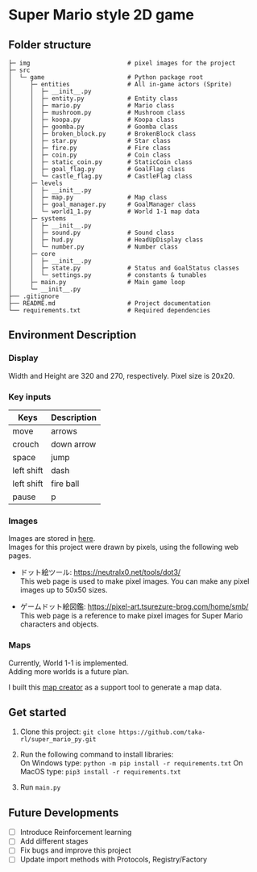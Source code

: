 # Super Mario style 2D game


## Folder structure

    ├─ img                           # pixel images for the project
    ├─ src
    │  └─ game                       # Python package root 
    │     ├─ entities                # All in-game actors (Sprite) 
    │     │  ├─ __init__.py
    │     │  ├─ entity.py            # Entity class
    │     │  ├─ mario.py             # Mario class
    │     │  ├─ mushroom.py          # Mushroom class
    │     │  ├─ koopa.py             # Koopa class 
    │     │  ├─ goomba.py            # Goomba class
    │     │  ├─ broken_block.py      # BrokenBlock class
    │     │  ├─ star.py              # Star class
    │     │  ├─ fire.py              # Fire class
    │     │  ├─ coin.py              # Coin class
    │     │  ├─ static_coin.py       # StaticCoin class
    │     │  ├─ goal_flag.py         # GoalFlag class
    │     │  └─ castle_flag.py       # CastleFlag class
    │     ├─ levels
    │     │  ├─ __init__.py
    │     │  ├─ map.py               # Map class
    │     │  ├─ goal_manager.py      # GoalManager class
    │     │  └─ world1_1.py          # World 1-1 map data
    │     ├─ systems                
    │     │  ├─ __init__.py 
    │     │  ├─ sound.py             # Sound class
    │     │  ├─ hud.py               # HeadUpDisplay class
    │     │  └─ number.py            # Number class
    │     ├─ core
    │     │  ├─ __init__.py
    │     │  ├─ state.py             # Status and GoalStatus classes
    │     │  └─ settings.py          # constants & tunables
    │     ├─ main.py                 # Main game loop
    │     └─ __init__.py
    ├── .gitignore                             
    ├── README.md                    # Project documentation
    └── requirements.txt             # Required dependencies


## Environment Description
### Display 
Width and Height are 320 and 270, respectively.
Pixel size is 20x20. 

### Key inputs
|Keys|Description|
| - | - |
| move | arrows |
| crouch | down arrow |
| space | jump |
| left shift | dash |
| left shift | fire ball |
| pause | p |

### Images
Images are stored in [here](https://github.com/taka-rl/super_mario_py/tree/main/img).  
Images for this project were drawn by pixels, using the following web pages.  

- ドット絵ツール: https://neutralx0.net/tools/dot3/  
This web page is used to make pixel images. You can make any pixel images up to 50x50 sizes.

- ゲームドット絵図鑑: https://pixel-art.tsurezure-brog.com/home/smb/  
This web page is a reference to make pixel images for Super Mario characters and objects.

### Maps
Currently, World 1-1 is implemented.  
Adding more worlds is a future plan.

I built this [map creator](https://github.com/taka-rl/map_creator) as a support tool to generate a map data. 

## Get started
1. Clone this project: `git clone https://github.com/taka-rl/super_mario_py.git`

2. Run the following command to install libraries:  
On Windows type: `python -m pip install -r requirements.txt`
On MacOS type: `pip3 install -r requirements.txt`

3. Run `main.py`

## Future Developments
- [ ] Introduce Reinforcement learning
- [ ] Add different stages
- [ ] Fix bugs and improve this project
- [ ] Update import methods with Protocols, Registry/Factory
